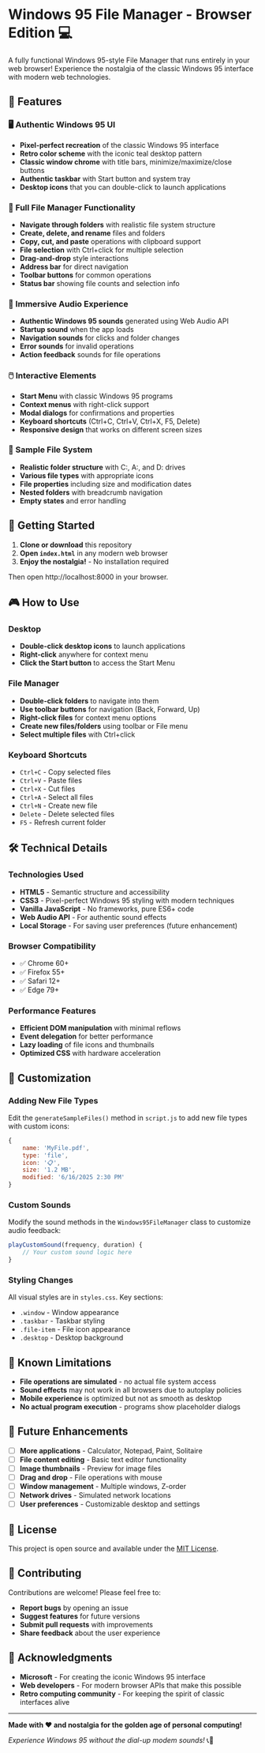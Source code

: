 # Windows 95 File Manager - Browser Edition 💻

A fully functional Windows 95-style File Manager that runs entirely in your web browser! Experience the nostalgia of the classic Windows 95 interface with modern web technologies.

## 🎯 Features

### 🖥️ Authentic Windows 95 UI
- **Pixel-perfect recreation** of the classic Windows 95 interface
- **Retro color scheme** with the iconic teal desktop pattern
- **Classic window chrome** with title bars, minimize/maximize/close buttons
- **Authentic taskbar** with Start button and system tray
- **Desktop icons** that you can double-click to launch applications

### 📁 Full File Manager Functionality
- **Navigate through folders** with realistic file system structure
- **Create, delete, and rename** files and folders
- **Copy, cut, and paste** operations with clipboard support
- **File selection** with Ctrl+click for multiple selection
- **Drag-and-drop** style interactions
- **Address bar** for direct navigation
- **Toolbar buttons** for common operations
- **Status bar** showing file counts and selection info

### 🎵 Immersive Audio Experience
- **Authentic Windows 95 sounds** generated using Web Audio API
- **Startup sound** when the app loads
- **Navigation sounds** for clicks and folder changes
- **Error sounds** for invalid operations
- **Action feedback** sounds for file operations

### 🖱️ Interactive Elements
- **Start Menu** with classic Windows 95 programs
- **Context menus** with right-click support
- **Modal dialogs** for confirmations and properties
- **Keyboard shortcuts** (Ctrl+C, Ctrl+V, Ctrl+X, F5, Delete)
- **Responsive design** that works on different screen sizes

### 💾 Sample File System
- **Realistic folder structure** with C:, A:, and D: drives
- **Various file types** with appropriate icons
- **File properties** including size and modification dates
- **Nested folders** with breadcrumb navigation
- **Empty states** and error handling

## 🚀 Getting Started

1. **Clone or download** this repository
2. **Open `index.html`** in any modern web browser
3. **Enjoy the nostalgia!** - No installation required

Then open http://localhost:8000 in your browser.

## 🎮 How to Use

### Desktop
- **Double-click desktop icons** to launch applications
- **Right-click** anywhere for context menu
- **Click the Start button** to access the Start Menu

### File Manager
- **Double-click folders** to navigate into them
- **Use toolbar buttons** for navigation (Back, Forward, Up)
- **Right-click files** for context menu options
- **Create new files/folders** using toolbar or File menu
- **Select multiple files** with Ctrl+click

### Keyboard Shortcuts
- `Ctrl+C` - Copy selected files
- `Ctrl+V` - Paste files
- `Ctrl+X` - Cut files
- `Ctrl+A` - Select all files
- `Ctrl+N` - Create new file
- `Delete` - Delete selected files
- `F5` - Refresh current folder

## 🛠️ Technical Details

### Technologies Used
- **HTML5** - Semantic structure and accessibility
- **CSS3** - Pixel-perfect Windows 95 styling with modern techniques
- **Vanilla JavaScript** - No frameworks, pure ES6+ code
- **Web Audio API** - For authentic sound effects
- **Local Storage** - For saving user preferences (future enhancement)

### Browser Compatibility
- ✅ Chrome 60+
- ✅ Firefox 55+
- ✅ Safari 12+
- ✅ Edge 79+

### Performance Features
- **Efficient DOM manipulation** with minimal reflows
- **Event delegation** for better performance
- **Lazy loading** of file icons and thumbnails
- **Optimized CSS** with hardware acceleration

## 🎨 Customization

### Adding New File Types
Edit the `generateSampleFiles()` method in `script.js` to add new file types with custom icons:

```javascript
{ 
    name: 'MyFile.pdf', 
    type: 'file', 
    icon: '📋', 
    size: '1.2 MB', 
    modified: '6/16/2025 2:30 PM' 
}
```

### Custom Sounds
Modify the sound methods in the `Windows95FileManager` class to customize audio feedback:

```javascript
playCustomSound(frequency, duration) {
    // Your custom sound logic here
}
```

### Styling Changes
All visual styles are in `styles.css`. Key sections:
- `.window` - Window appearance
- `.taskbar` - Taskbar styling
- `.file-item` - File icon appearance
- `.desktop` - Desktop background

## 🐛 Known Limitations

- **File operations are simulated** - no actual file system access
- **Sound effects** may not work in all browsers due to autoplay policies
- **Mobile experience** is optimized but not as smooth as desktop
- **No actual program execution** - programs show placeholder dialogs

## 🚧 Future Enhancements

- [ ] **More applications** - Calculator, Notepad, Paint, Solitaire
- [ ] **File content editing** - Basic text editor functionality
- [ ] **Image thumbnails** - Preview for image files
- [ ] **Drag and drop** - File operations with mouse
- [ ] **Window management** - Multiple windows, Z-order
- [ ] **Network drives** - Simulated network locations
- [ ] **User preferences** - Customizable desktop and settings

## 📜 License

This project is open source and available under the [MIT License](LICENSE).

## 🤝 Contributing

Contributions are welcome! Please feel free to:
- **Report bugs** by opening an issue
- **Suggest features** for future versions
- **Submit pull requests** with improvements
- **Share feedback** about the user experience

## 🎉 Acknowledgments

- **Microsoft** - For creating the iconic Windows 95 interface
- **Web developers** - For modern browser APIs that make this possible
- **Retro computing community** - For keeping the spirit of classic interfaces alive

---

**Made with ❤️ and nostalgia for the golden age of personal computing!**

*Experience Windows 95 without the dial-up modem sounds!* 📞🚫
